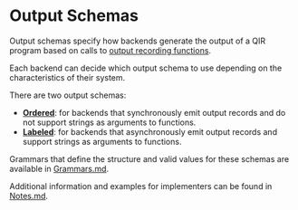 # Output Schemas

Output schemas specify how backends generate the output of a QIR program based
on calls to
[output recording functions](../profiles/Base_Profile.md#output-recording).

Each backend can decide which output schema to use depending on the
characteristics of their system.

There are two output schemas:

- **[Ordered](./Ordered.md)**: for backends that synchronously emit output
records and do not support strings as arguments to functions.
- **[Labeled](./Labeled.md)**: for backends that asynchronously emit output
records and support strings as arguments to functions.

Grammars that define the structure and valid values for these schemas are
available in [Grammars.md](./Grammars.md).

Additional information and examples for implementers can be found in
[Notes.md](./Notes.md).
